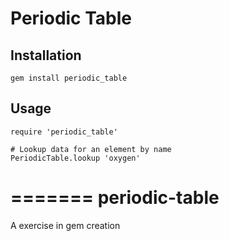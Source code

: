 # Periodic Table

## Installation

    gem install periodic_table

## Usage

    require 'periodic_table'

    # Lookup data for an element by name
    PeriodicTable.lookup 'oxygen'
=======
periodic-table
==============

A exercise in gem creation
